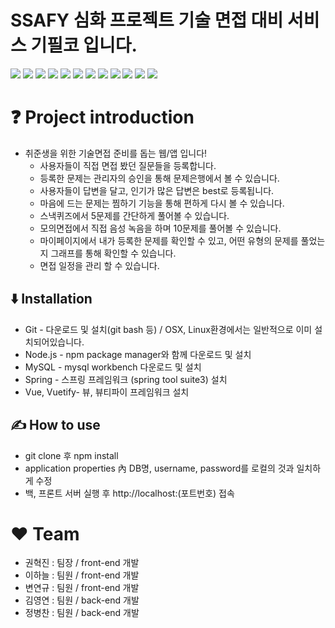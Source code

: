 # SSAFY 심화 프로젝트 기술 면접 대비 서비스 기필코 입니다.

<img src ="https://img.shields.io/badge/version-v1.0.0-critical?style=plastic">
<img src ="https://img.shields.io/badge/vue-v2.6.11-brightgreen?style=plastic&logo=vue.js">
<img src ="https://img.shields.io/badge/vuetify-v2.2.1-brightgreen?style=plastic&logo=vue.js">
<img src ="https://img.shields.io/badge/vuex-v3.1.2-brightgreen?style=plastic&logo=vue.js">
<img src ="https://img.shields.io/badge/HTML-html5-orange?style=plastic&logo=html5">
<img src ="https://img.shields.io/badge/css-css3-orange?style=plastic&logo=css3">
<img src ="https://img.shields.io/badge/sass-v1.24.2-orange?style=plastic&logo=sass">
<img src ="https://img.shields.io/badge/javascript-es6-orange?style=plastic&logo=javascript">
<img src ="https://img.shields.io/badge/spring-v3.9.11-ff69b4?style=plastic&logo=spring">
<img src ="https://img.shields.io/badge/springboot-v3.9.11-ff69b4?style=plastic&logo=spring">
<img src ="https://img.shields.io/badge/MySQL-8.0.19-informational?style=plastic&logo=MySQL&logoColor=white">
<img src ="https://img.shields.io/badge/Node.js-12.14.1-blueviolet?style=plastic&logo=node.js">

# :question: Project introduction

- 취준생을 위한 기술면접 준비를 돕는 웹/앱 입니다!
    - 사용자들이 직접 면접 봤던 질문들을 등록합니다.
    - 등록한 문제는 관리자의 승인을 통해 문제은행에서 볼 수 있습니다.
    - 사용자들이 답변을 달고, 인기가 많은 답변은 best로 등록됩니다.
    - 마음에 드는 문제는 찜하기 기능을 통해 편하게 다시 볼 수 있습니다.
    - 스낵퀴즈에서 5문제를 간단하게 풀어볼 수 있습니다.
    - 모의면접에서 직접 음성 녹음을 하며 10문제를 풀어볼 수 있습니다.
    - 마이페이지에서 내가 등록한 문제를 확인할 수 있고, 어떤 유형의 문제를 풀었는지 그래프를 통해 확인할 수 있습니다.
    - 면접 일정을 관리 할 수 있습니다.



## :arrow_down: Installation
- Git - 다운로드 및 설치(git bash 등) / OSX, Linux환경에서는 일반적으로 이미 설치되어있습니다.
- Node.js - npm package manager와 함께 다운로드 및 설치
- MySQL - mysql workbench 다운로드 및 설치
- Spring - 스프링 프레임워크 (spring tool suite3) 설치
- Vue, Vuetify- 뷰, 뷰티파이 프레임워크 설치


## :writing_hand: How to use
- git clone 후 npm install
- application properties 內 DB명, username, password를 로컬의 것과 일치하게 수정
- 백, 프론트 서버 실행 후 http://localhost:(포트번호) 접속



# :heart: Team
- 권혁진 : 팀장 / front-end 개발
- 이하늘 : 팀원 / front-end 개발
- 변연규 : 팀원 / front-end 개발
- 김영연 : 팀원 / back-end 개발
- 정병찬 : 팀원 / back-end 개발